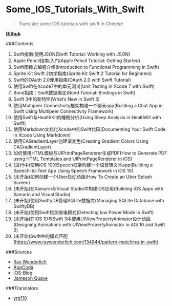 # Some_IOS_Tutorials_With_Swift

>Translate some IOS tutorials with swift in Chinese

[**Github**](https://github.com/yrq110/Some_IOS_Tutorials_With_Swift)

###Contents
1. Swift指南:使用JSON(Swift Tutorial: Working with JSON)
2. Apple Pencil指南:入门(Apple Pencil Tutorial: Getting Started)
3. Swift函数式编程介绍(Introduction to Functional Programming in Swift)
4. Sprite Kit Swift 2初学指南(Sprite Kit Swift 2 Tutorial for Beginners)
5. Swift的OAuth 2.0使用指南(OAuth 2.0 with Swift Tutorial)
6. 使用Swift在Xcode7中的单元测试(Unit Testing in Xcode 7 with Swift)
7. Bond指南：Swift数据绑定(Bond Tutorial: Bindings in Swift)
8. Swift 3中的新特性(What’s New in Swift 3)
9. 使用Multipeer Connectivity框架构建一个聊天app(Building a Chat App in Swift Using Multipeer Connectivity Framework)
10. 使用Swift与HealthKit的睡眠分析(Using Sleep Analysis in HealthKit with Swift)
11. 使用Markdown文档化Xcode中的Swift代码(Documenting Your Swift Code in Xcode Using Markdown)
12. 使用CAGradientLayer创建渐变色(Creating Gradient Colors Using CAGradientLayer)
13. 如何使用HTML模板与UIPrintPageRenderer生成PDF(How to Generate PDF using HTML Templates and UIPrintPageRenderer in iOS)
14. (进行中)使用iOS 10的Speech框架构建一个语音转文本app(Building a Speech-to-Text App Using Speech Framework in iOS 10)
15. (未开始)如何创建一个Uber启动动画(How To Create an Uber Splash Screen)
16. (未开始)在Xamarin与Visual Studio中构建iOS应用(Building iOS Apps with Xamarin and Visual Studio)
17. (未开始)使用SwiftyDB管理SQLite数据库(Managing SQLite Database with SwiftyDB)
18. (未开始)使用Swift检测省电模式(Detecting low Power Mode in Swift)
19. (未开始)在iOS 10与Swift 3中使用UIViewPropertyAnimator设计动画(Designing Animations with UIViewPropertyAnimator in iOS 10 and Swift 3)
20. (未开始)Swift中的模式匹配(https://www.raywenderlich.com/134844/pattern-matching-in-swift)


###Sources
* [Ray Wenderlich](https://www.raywenderlich.com/)
* [AppCoda](http://www.appcoda.com/)
* [iOS-Blog](http://www.ios-blog.co.uk/)
* [Jameson Quave](http://jamesonquave.com/)

###Translators
* [yrq110](https://github.com/yrq110)
